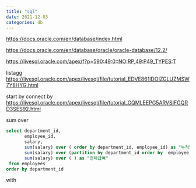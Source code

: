 ```yaml
---
title: "sql"
date: 2021-12-03
categories: db  
---
```

https://docs.oracle.com/en/database/index.html  

https://docs.oracle.com/en/database/oracle/oracle-database/12.2/  


https://livesql.oracle.com/apex/f?p=590:49:0::NO:RP,49:P49_TYPES:T  
 
listagg  
https://livesql.oracle.com/apex/livesql/file/tutorial_EDVE861IDOIZGLUZMSW7Y8HYG.html  

start by connect by  
https://livesql.oracle.com/apex/livesql/file/tutorial_GQMLEEPG5ARVSIFGQRD3SES92.html  

sum over  
```sql
select department_id, 
       employee_id, 
       salary, 
       sum(salary) over ( order by department_id, employee_id) as "누적합계",
       sum(salary) over (partition by department_id order by  employee_id) as "부서별누적",
       sum(salary) over ( ) as "전체급여"
 from employees
order by department_id
```
with 

